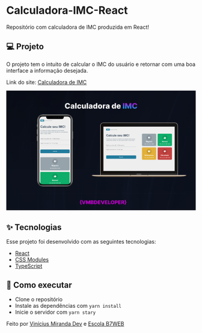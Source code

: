 # Calculadora-IMC-React
Repositório com calculadora de IMC produzida em React!

## 💻 Projeto
O projeto tem o intuito de calcular o IMC do usuário e retornar com uma boa interface a informação desejada.

Link do site: <a href="https://calculadora-imc-vmbdev.vercel.app/">Calculadora de IMC</a>


<img src="https://github.com/ViniciusMirandaDev/Calculadora-IMC-React/blob/main/Calculadora-de-IMC.png?raw=true" />


## ✨ Tecnologias

Esse projeto foi desenvolvido com as seguintes tecnologias:

-  [React](https://reactjs.org)
-  [CSS Modules](https://github.com/css-modules/css-modules)
-  [TypeScript](https://www.typescriptlang.org/)

## 🚀 Como executar

- Clone o repositório
- Instale as dependências com `yarn install`
- Inicie o servidor com `yarn stary`

Feito por [Vinícius Miranda Dev](https://www.linkedin.com/in/viniciusmirandadev/) e [Escola B7WEB](https://b7web.com.br/fullstack/?ref=I24108426I&gclid=CjwKCAjw8sCRBhA6EiwA6_IF4d_ueO2Lw4eLYaD8PnfEdn1Q-NOTayRu7RK3narNb78SyvG3wSNHbhoC5HMQAvD_BwE)  
